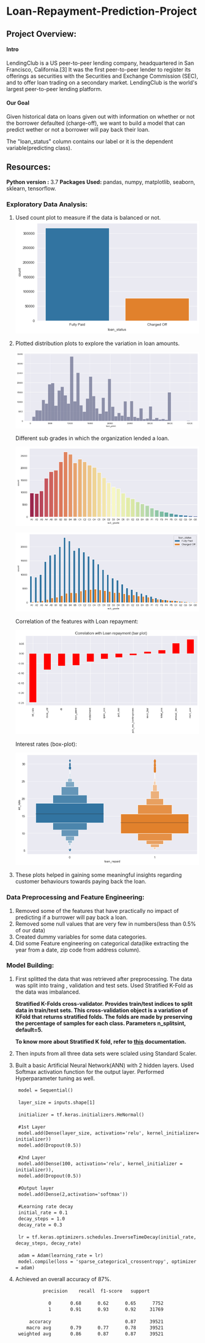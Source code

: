 # Loan-Repayment-Prediction-Project

## Project Overview:

#### Intro

LendingClub is a US peer-to-peer lending company, headquartered in San Francisco, California.[3] It was the first peer-to-peer lender to register its offerings as securities with the Securities and Exchange Commission (SEC), and to offer loan trading on a secondary market. LendingClub is the world's largest peer-to-peer lending platform.

#### Our Goal

Given historical data on loans given out with information on whether or not the borrower defaulted (charge-off), we want to build a model that can predict wether or not a borrower will pay back their loan.

The "loan_status" column contains our label or it is the dependent variable(predicting class).

## Resources:

**Python version :** 3.7
**Packages Used:** pandas, numpy, matplotlib, seaborn, sklearn, tensorflow.

### Exploratory Data Analysis:

1. Used count plot to measure if the data is balanced or not.
   ![](images/count.png)

2. Plotted distribution plots to explore the variation in loan amounts.

   ![](images/loan_dist.png)
   
   Different sub grades in which the organization lended a loan.
   
   ![](images/subgrades.png)
   
   ![](images/subgrades_hue.png)
   
   Correlation of the features with Loan repayment:
   
   ![](images/corr_bar.png)
   
   Interest rates (box-plot):
   
   ![](images/interest_rates.png)
   
3. These plots helped in gaining some meaningful insights regarding customer behaviours towards paying back the loan.

### Data Preprocessing and Feature Engineering:

1. Removed some of the features that have practically no impact of predicting if a burrower will pay back a loan.
2. Removed some null values that are very few in numbers(less than 0.5% of our data)
3. Created dummy variables for some data categories.
4. Did some Feature engineering on categorical data(like extracting the year from a date, zip code from address column).

### Model Building:

1. First splitted the data that was retrieved after preprocessing. The data was split into traing , validation and test sets.
   Used Stratified K-Fold as the data was imbalanced.
   
    **Stratified K-Folds cross-validator. Provides train/test indices to split data in train/test sets. This cross-validation object is a variation of KFold that returns stratified folds. The folds are made by preserving the percentage of samples for each class. Parameters n_splitsint, default=5.**
    
    **To know more about Stratified K fold, refer to [this](https://scikit-learn.org/stable/modules/generated/sklearn.model_selection.StratifiedKFold.html#:~:text=Stratified%20K%2DFolds%20cross%2Dvalidator,Parameters%20n_splitsint%2C%20default%3D5) documentation.**
    
2. Then inputs from all three data sets were sclaled using Standard Scaler.
4. Built a basic Artificial Neural Network(ANN) with 2 hidden layers. Used Softmax activation function for the output layer. Performed Hyperparameter tuning as well.

        model = Sequential()

        layer_size = inputs.shape[1]

        initializer = tf.keras.initializers.HeNormal()

        #1st Layer
        model.add(Dense(layer_size, activation='relu', kernel_initializer= initializer))
        model.add(Dropout(0.5))

        #2nd Layer
        model.add(Dense(100, activation='relu', kernel_initializer = initializer)),
        model.add(Dropout(0.5))

        #Output layer
        model.add(Dense(2,activation='softmax'))

        #Learning rate decay
        initial_rate = 0.1
        decay_steps = 1.0
        decay_rate = 0.3

        lr = tf.keras.optimizers.schedules.InverseTimeDecay(initial_rate, decay_steps, decay_rate)

        adam = Adam(learning_rate = lr)
        model.compile(loss = 'sparse_categorical_crossentropy', optimizer = adam)

5. Achieved an overall accuracy of 87%.
        
                 precision    recall  f1-score   support

                   0       0.68      0.62      0.65      7752
                   1       0.91      0.93      0.92     31769

            accuracy                           0.87     39521
           macro avg       0.79      0.77      0.78     39521
        weighted avg       0.86      0.87      0.87     39521

        
        

                
